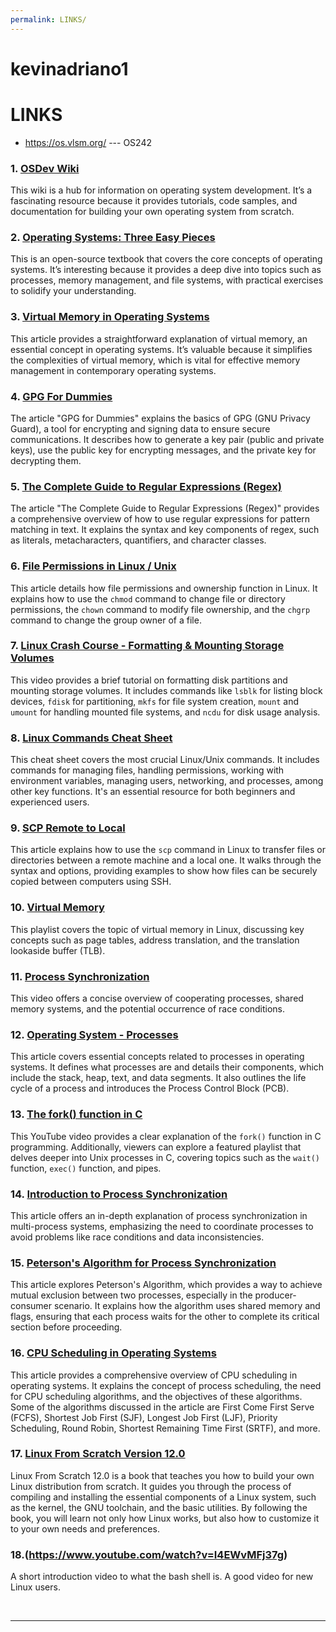```yaml
---
permalink: LINKS/
---
```


# kevinadriano1 
# LINKS

* <https://os.vlsm.org/> --- OS242

### 1. [OSDev Wiki](https://wiki.osdev.org/Main_Page)
This wiki is a hub for information on operating system development. It’s a fascinating resource because it provides tutorials, code samples, and documentation for building your own operating system from scratch.

### 2. [Operating Systems: Three Easy Pieces](http://pages.cs.wisc.edu/~remzi/OSTEP/)
This is an open-source textbook that covers the core concepts of operating systems. It’s interesting because it provides a deep dive into topics such as processes, memory management, and file systems, with practical exercises to solidify your understanding.

### 3. [Virtual Memory in Operating Systems](https://www.tutorialspoint.com/operating_system/os_virtual_memory.htm)
This article provides a straightforward explanation of virtual memory, an essential concept in operating systems. It’s valuable because it simplifies the complexities of virtual memory, which is vital for effective memory management in contemporary operating systems.

### 4. [GPG For Dummies](https://medium.com/@azerella/gpg-for-dummies-5bdde94fa36d)
The article "GPG for Dummies" explains the basics of GPG (GNU Privacy Guard), a tool for encrypting and signing data to ensure secure communications. It describes how to generate a key pair (public and private keys), use the public key for encrypting messages, and the private key for decrypting them.

### 5. [The Complete Guide to Regular Expressions (Regex)](https://coderpad.io/blog/development/the-complete-guide-to-regular-expressions-regex/)
The article "The Complete Guide to Regular Expressions (Regex)" provides a comprehensive overview of how to use regular expressions for pattern matching in text. It explains the syntax and key components of regex, such as literals, metacharacters, quantifiers, and character classes.

### 6. [File Permissions in Linux / Unix](https://www.guru99.com/file-permissions.html)  
This article details how file permissions and ownership function in Linux. It explains how to use the `chmod` command to change file or directory permissions, the `chown` command to modify file ownership, and the `chgrp` command to change the group owner of a file.

### 7. [Linux Crash Course - Formatting & Mounting Storage Volumes](https://www.youtube.com/watch?v=2Z6ouBYfZr8)  
This video provides a brief tutorial on formatting disk partitions and mounting storage volumes. It includes commands like `lsblk` for listing block devices, `fdisk` for partitioning, `mkfs` for file system creation, `mount` and `umount` for handling mounted file systems, and `ncdu` for disk usage analysis.

### 8. [Linux Commands Cheat Sheet](https://www.geeksforgeeks.org/linux-commands-cheat-sheet/)  
This cheat sheet covers the most crucial Linux/Unix commands. It includes commands for managing files, handling permissions, working with environment variables, managing users, networking, and processes, among other key functions. It's an essential resource for both beginners and experienced users.

### 9. [SCP Remote to Local](https://linuxhint.com/scp-remote-to-local/)  
This article explains how to use the `scp` command in Linux to transfer files or directories between a remote machine and a local one. It walks through the syntax and options, providing examples to show how files can be securely copied between computers using SSH.

### 10. [Virtual Memory](https://youtube.com/playlist?list=PLiwt1iVUib9s2Uo5BeYmwkDFUh70fJPxX&si=LpfguzkJMdjLQQHn)<br>
This playlist covers the topic of virtual memory in Linux, discussing key concepts such as page tables, address translation, and the translation lookaside buffer (TLB).

### 11. [Process Synchronization](https://www.youtube.com/watch?v=ph2awKa8r5Y&list=PLBlnK6fEyqRjDf_dmCEXgl6XjVKDDj0M2&index=1&ab_channel=NesoAcademy)<br>
This video offers a concise overview of cooperating processes, shared memory systems, and the potential occurrence of race conditions.

### 12. **[Operating System - Processes](https://www.tutorialspoint.com/operating_system/os_processes.htm)**  
This article covers essential concepts related to processes in operating systems. It defines what processes are and details their components, which include the stack, heap, text, and data segments. It also outlines the life cycle of a process and introduces the Process Control Block (PCB).

### 13. **[The fork() function in C](https://youtu.be/cex9XrZCU14?si=FlXa_X26n8g6IA1f)**  
This YouTube video provides a clear explanation of the `fork()` function in C programming. Additionally, viewers can explore a featured playlist that delves deeper into Unix processes in C, covering topics such as the `wait()` function, `exec()` function, and pipes.

### 14. **[Introduction to Process Synchronization](https://www.geeksforgeeks.org/introduction-of-process-synchronization/)**  
   This article offers an in-depth explanation of process synchronization in multi-process systems, emphasizing the need to coordinate processes to avoid problems like race conditions and data inconsistencies.

### 15. **[Peterson's Algorithm for Process Synchronization](https://www.geeksforgeeks.org/petersons-algorithm-in-process-synchronization/)**  
   This article explores Peterson's Algorithm, which provides a way to achieve mutual exclusion between two processes, especially in the producer-consumer scenario. It explains how the algorithm uses shared memory and flags, ensuring that each process waits for the other to complete its critical section before proceeding.

### 16. [CPU Scheduling in Operating Systems](https://www.geeksforgeeks.org/cpu-scheduling-in-operating-systems/)<br>
This article provides a comprehensive overview of CPU scheduling in operating systems. It explains the concept of process scheduling, the need for CPU scheduling algorithms, and the objectives of these algorithms. Some of the algorithms discussed in the article are First Come First Serve (FCFS), Shortest Job First (SJF), Longest Job First (LJF), Priority Scheduling, Round Robin, Shortest Remaining Time First (SRTF), and more.

### 17. [Linux From Scratch Version 12.0](https://www.linuxfromscratch.org/lfs/view/12.0/)<br>
Linux From Scratch 12.0 is a book that teaches you how to build your own Linux distribution from scratch. It guides you through the process of compiling and installing the essential components of a Linux system, such as the kernel, the GNU toolchain, and the basic utilities. By following the book, you will learn not only how Linux works, but also how to customize it to your own needs and preferences.

### 18.(https://www.youtube.com/watch?v=I4EWvMFj37g)
A short introduction video to what the bash shell is. A good video for new Linux users.

<br>
<hr>
